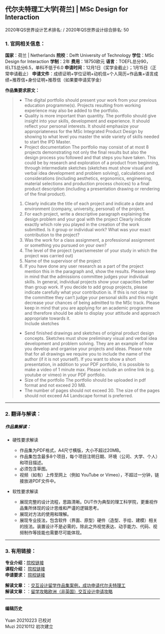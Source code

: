 ## 代尔夫特理工大学[荷兰] | MSc Design for Interaction

2020年QS世界设计艺术排名: /
2020年QS世界设计综合排名: 50  

### 1. 官网相关信息：
**国家**：荷兰 | Netherlands
**院校**：Delft University of Technology
**学位**：MSc Design for Interaction
**学制**：2年
**费用**：18750欧元
**语言**：TOEFL总分90，IELTS总分6.5，单科不低于6.0
**申请时间**：12月1日（奖学金截止）；1月15日（正常申请截止）
**申请文件**：成绩证明+学位证明+动机信+个人简历+作品集+语言成绩+推荐信+身份证明+推荐信（如果要申请奖学金）

**作品集要求原文：**   

> - The digital portfolio should present your work from your previous education programme(s). Projects resulting from working experience may also be added to the portfolio.
> - Quality is more important than quantity. The portfolio should give insight into your skills, development and experience. It should reflect your personal interests. It should emphasize your appropriateness for the MSc Integrated Product Design by showing to what level you master the wide variety of skills needed to start the IPD Master.
> - Project documentation
The portfolio may consist of at most 8 projects demonstrating not only the final results but also the design process you followed and that steps you have taken. This could be by research and exploration of a product from beginning, through intermediate sketches (sketches must show visual and verbal idea development and problem solving), calculations and considerations (including aesthetics, ergonomics, engineering, material selections and production process choices) to a final product description (including a presentation drawing or rendering of the final product).
> 1. Clearly indicate the title of each project and indicate a date and environment (company, university, personal) of the project.
> 2. For each project, write a descriptive paragraph explaining the design problem and your goal with the project
Clearly indicate exactly which role you played in the creation of the work submitted. Is it group or individual work? What was your exact contribution to the project?
> 3. Was the work for a class assignment, a professional assignment or something you pursued on your own?
> 4. The level of the project (year/semester of your study in which the project was carried out)
> 5. Name of the supervisor of the project
> 6. If you have done any user research as a part of the project mention this in the paragraph and, show the results.
Please keep in mind that the admissions committee judges your individual skills. In general, individual projects show your capacities better than group work. If you decide to add group projects, please indicate carefully what your contribution is. If this is not clear to the committee they can’t judge your personal skills and this might decrease your chances of being admitted to the MSc track.
Please keep in mind that you are applying for an academic programme and therefore should be able to display your attitude and approach appropriate towards it.  
Include sketches
> - Send finished drawings and sketches of original product design concepts. Sketches must show preliminary visual and verbal idea development and problem solving. They are an example of how you develop and organise your projects and ideas. Please note that for all drawings we require you to include the name of the author (if it is not yourself).
If you want to show a short presentation, in addition to your PDF portfolio, it is possible to make a video of 1 minute max. Please include an online link (e.g. youtube or vimeo) in your PDF portfolio.
> - Size of the portfolio
The portfolio should be uploaded in pdf format and not exceed 20 MB.
> - The number of pages should not exceed 30.
The size of the pages should not exceed A4
Landscape format is preferred.


---

### 2. 翻译与解读：

##### 作品集解读：
- 硬性要求解读
  - 作品集为PDF格式，A4尺寸横版，大小不超过20MB。
  - 作品集包含最多8个项目，每个项目注明日期、环境（公司、大学、个人）和项目描述。
  - 必须包含草图。
  - 视频（如有）上传至网上（例如 YouTube or Vimeo），不超过一分钟，链接放进PDF文件中。

- 软性要求解读
  - 展现完整的设计流程，思路清晰。DUT作为典型的理工科学院，更重视作品集所体现的设计思维和严谨的逻辑思考。
  - 展现对方法的使用和理解。
  - 展现专业技法，包含软件（界面、原型）硬件（造型、手绘、建模）相关的技法。装置设计不是必需的，除此之外视觉表达、动手能力、代码、视频制作等技能也需要尽可能体现。
---


### 3. 有用链接：

**专业介绍：**[院校链接](https://www.tudelft.nl/en/education/programmes/masters/design-for-interaction/msc-design-for-interaction/)  
**课程介绍：** [院校链接](https://d1rkab7tlqy5f1.cloudfront.net/TUDelft/Onderwijs/Opleidingen/Master/Brochures/IO_Design_for_Interaction_MSc.pdf)  
**申请要求：** [院校链接](https://www.tudelft.nl/index.php?id=8242&L=1)

**解读文章：**：[交互设计留学作品集案例，成功申请代尔夫特理工](http://www.makebi.net/25690.html)  
**解读文章：**：[留学攻略欧洲（非英国）交互设计申请攻略](http://www.makebi.net/7672html)  



---


#### 编辑历史
Yuan 20210223 已校对  
Muzi 20210112 初次建立
